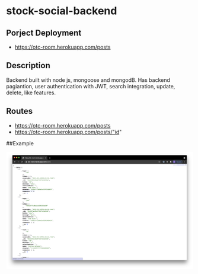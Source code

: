 # stock-social-backend

## Porject Deployment

- https://otc-room.herokuapp.com/posts

## Description

Backend built with node js, mongoose and mongodB. Has backend pagiantion, user authentication with JWT, search integration, update, delete, like features.

## Routes

- https://otc-room.herokuapp.com/posts
- https://otc-room.herokuapp.com/posts/"id"

##Example

![image-dev](backend.png)
